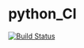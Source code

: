 # python_CI
[![Build Status](https://travis-ci.org/emmanuel13/python_CI.svg?branch=master)](https://travis-ci.org/emmanuel13/python_CI)
